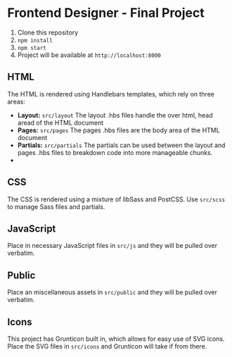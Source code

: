 # Frontend Designer - Final Project

1. Clone this repository
2. `npm install`
3. `npm start`
4. Project will be available at `http://localhost:8000`

## HTML
The HTML is rendered using Handlebars templates, which rely on three areas:
- **Layout:** `src/layout` The layout .hbs files handle the over html, head aread of the HTML document
- **Pages:** `src/pages` The pages .hbs files are the body area of the HTML document
- **Partials:** `src/partials` The partials can be used between the layout and pages .hbs files to breakdown code into more manageable chunks.
- 
## CSS
The CSS is rendered using a mixture of libSass and PostCSS. Use `src/scss` to manage Sass files and partials.

## JavaScript
Place in necessary JavaScript files in `src/js` and they will be pulled over verbatim.

## Public
Place an miscellaneous assets in `src/public` and they will be pulled over verbatim.

## Icons
This project has Grunticon built in, which allows for easy use of SVG icons. Place the SVG files in `src/icons` and Grunticon will take if from there.
